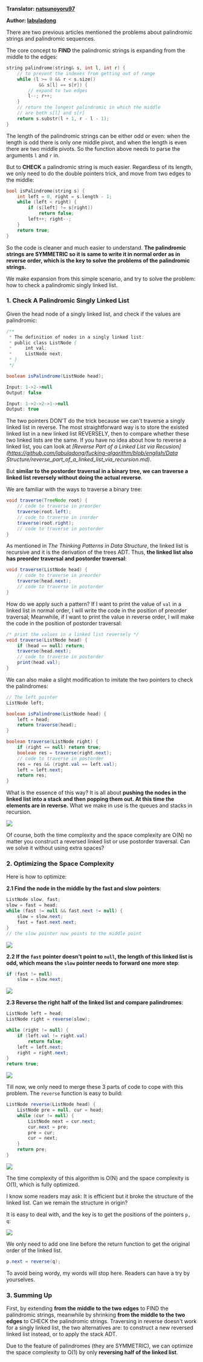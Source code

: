 **Translator: [natsunoyoru97](https://github.com/natsunoyoru97)**

**Author: [labuladong](https://github.com/labuladong)**

There are two previous articles mentioned the problems about palindromic strings and palindromic sequences.

The core concept to **FIND** the palindromic strings is expanding from the middle to the edges:

```cpp
string palindrome(string& s, int l, int r) {
    // to prevent the indexes from getting out of range
    while (l >= 0 && r < s.size()
            && s[l] == s[r]) {
        // expand to two edges
        l--; r++;
    }
    // return the longest palindromic in which the middle
    // are both s[l] and s[r]
    return s.substr(l + 1, r - l - 1);
}
```

The length of the palindromic strings can be either odd or even: when the length is odd there is only one middle pivot, and when the length is even there are two middle pivots. So the function above needs to parse the arguments `l` and `r` in.

But to **CHECK** a palindromic string is much easier. Regardless of its length, we only need to do the double pointers trick, and move from two edges to the middle:

```cpp
bool isPalindrome(string s) {
    int left = 0, right = s.length - 1;
    while (left < right) {
        if (s[left] != s[right])
            return false;
        left++; right--;
    }
    return true;
}
```

So the code is cleaner and much easier to understand. **The palindromic strings are SYMMETRIC so it is same to write it in normal order as in reverse order, which is the key to solve the problems of the palindromic strings.**

We make expansion from this simple scenario, and try to solve the problem: how to check a palindromic singly linked list.

### 1. Check A Palindromic Singly Linked List

Given the head node of a singly linked list, and check if the values are palindromic:

```java
/**
 * The definition of nodes in a singly linked list:
 * public class ListNode {
 *     int val;
 *     ListNode next;
 * }
 */

boolean isPalindrome(ListNode head);

Input: 1->2->null
Output: false

Input: 1->2->2->1->null
Output: true
```

The two pointers DON'T do the trick because we can't traverse a singly linked list in reverse. The most straightforward way is to store the existed linked list in a new linked list REVERSELY, then to compare whether these two linked lists are the same. If you have no idea about how to reverse a linked list, you can look at _[Reverse Part of a Linked List via Recusion](https://github.com/labuladong/fucking-algorithm/blob/english/Data Structure/reverse_part_of_a_linked_list_via_recursion.md)_.

But **similar to the postorder traversal in a binary tree, we can traverse a linked list reversely without doing the actual reverse**.

We are familiar with the ways to traverse a binary tree:

```java
void traverse(TreeNode root) {
    // code to traverse in preorder
    traverse(root.left);
    // code to traverse in inorder
    traverse(root.right);
    // code to traverse in postorder
}
```

As mentioned in _The Thinking Patterns in Data Structure_, the linked list is recursive and it is the derivation of the trees ADT. Thus, **the linked list also has preorder traversal and postorder traversal**:

```java
void traverse(ListNode head) {
    // code to traverse in preorder
    traverse(head.next);
    // code to traverse in postorder
}
```

How do we apply such a pattern? If I want to print the value of `val` in a linked list in normal order, I will write the code in the position of preorder traversal; Meanwhile, if I want to print the value in reverse order, I will make the code in the position of postorder traversal:

```java
/* print the values in a linked list reversely */
void traverse(ListNode head) {
    if (head == null) return;
    traverse(head.next);
    // code to traverse in postorder
    print(head.val);
}
```

We can also make a slight modification to imitate the two pointers to check the palindromes:

```java
// The left pointer
ListNode left;

boolean isPalindrome(ListNode head) {
    left = head;
    return traverse(head);
}

boolean traverse(ListNode right) {
    if (right == null) return true;
    boolean res = traverse(right.next);
    // code to traverse in postorder
    res = res && (right.val == left.val);
    left = left.next;
    return res;
}
```

What is the essence of this way? It is all about **pushing the nodes in the linked list into a stack and then popping them out. At this time the elements are in reverse.** What we make in use is the queues and stacks in recursion.

![](../pictures/palindromic_linkedlist/1.gif)

Of course, both the time complexity and the space complexity are O(N) no matter you construct a reversed linked list or use postorder traversal. Can we solve it without using extra spaces?

### 2. Optimizing the Space Complexity

Here is how to optimize:

**2.1 Find the node in the middle by the fast and slow pointers**:

```java
ListNode slow, fast;
slow = fast = head;
while (fast != null && fast.next != null) {
    slow = slow.next;
    fast = fast.next.next;
}
// the slow pointer now points to the middle point
```

![](../pictures/palindromic_linkedlist/1.jpg)

**2.2 If the `fast` pointer doesn't point to `null`, the length of this linked list is odd, which means the `slow` pointer needs to forward one more step**:

```java
if (fast != null)
    slow = slow.next;
```

![](../pictures/palindromic_linkedlist/2.jpg)

**2.3 Reverse the right half of the linked list and compare palindromes**:

```java
ListNode left = head;
ListNode right = reverse(slow);

while (right != null) {
    if (left.val != right.val)
        return false;
    left = left.next;
    right = right.next;
}
return true;
```

![](../pictures/palindromic_linkedlist/3.jpg)

Till now, we only need to merge these 3 parts of code to cope with this problem. The `reverse` function is easy to build:

```java
ListNode reverse(ListNode head) {
    ListNode pre = null, cur = head;
    while (cur != null) {
        ListNode next = cur.next;
        cur.next = pre;
        pre = cur;
        cur = next;
    }
    return pre;
}
```

![](../pictures/kgroup/8.gif)

The time complexity of this algorithm is O(N) and the space complexity is O(1), which is fully optimized.

I know some readers may ask: It is efficient but it broke the structure of the linked list. Can we remain the structure in origin?

It is easy to deal with, and the key is to get the positions of the pointers `p, q`:

![](../pictures/palindromic_linkedlist/4.jpg)

We only need to add one line before the return function to get the original order of the linked list.

```java
p.next = reverse(q);
```

To avoid being wordy, my words will stop here. Readers can have a try by yourselves.

### 3. Summing Up

First, by extending **from the middle to the two edges** to FIND the palindromic strings, meanwhile by shrinking **from the middle to the two edges** to CHECK the palindromic strings. Traversing in reverse doesn't work for a singly linked list, the two alternatives are: to construct a new reversed linked list instead, or to apply the stack ADT.

Due to the feature of palindromes (they are SYMMETRIC), we can optimize the space complexity to O(1) by only **reversing half of the linked list**.